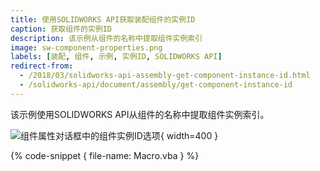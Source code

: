```yaml
---
title: 使用SOLIDWORKS API获取装配组件的实例ID
caption: 获取组件的实例ID
description: 该示例从组件的名称中提取组件实例索引
image: sw-component-properties.png
labels: [装配, 组件, 示例, 实例ID, SOLIDWORKS API]
redirect-from:
  - /2018/03/solidworks-api-assembly-get-component-instance-id.html
  - /solidworks-api/document/assembly/get-component-instance-id
---
```

该示例使用SOLIDWORKS API从组件的名称中提取组件实例索引。

![组件属性对话框中的组件实例ID选项](sw-component-properties.png){ width=400 }

{% code-snippet { file-name: Macro.vba } %}